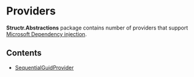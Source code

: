 # Providers

**Structr.Abstractions** package contains number of providers that support [Microsoft Dependency injection](https://docs.microsoft.com/en-us/dotnet/core/extensions/dependency-injection).

## Contents

* [SequentialGuidProvider](SequentialGuidProvider.md)